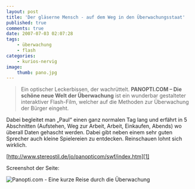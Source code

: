 ```yaml
---
layout: post
title: 'Der gläserne Mensch - auf dem Weg in den Überwachungsstaat'
published: true
comments: true
date: 2007-07-03 02:07:28
tags:
    - überwachung
    - flash
categories:
    - kurios-nervig
image:
    thumb: pano.jpg
---
```

> Ein optischer Leckerbissen, der wachrüttelt. **PANOPTI.COM &#8211; Die schöne neue Welt der Überwachung** ist ein wunderbar gestalteter interaktiver Flash-Film, welcher auf die Methoden zur Überwachung der Bürger eingeht.

Dabei begleitet man &#8222;Paul&#8220; einen ganz normalen Tag lang und erfährt in 5 Abschnitten (Aufstehen, Weg zur Arbeit, Arbeit, Einkaufen, Abends) wo überall Daten gehascht werden. Dabei gibt neben einem sehr guten Sprecher auch kleine Spielereien zu entdecken. Reinschauen lohnt sich wirklich.

[http://www.stereostil.de/jo/panopticom/swf/index.htm][1]

Screenshot der Seite:

![Panopti.com - Eine kurze Reise durch die Überwachung][2]

 [1]: http://www.stereostil.de/jo/panopticom/swf/index.htm "Panopti.com besuchen"
 [2]: http://mediavrog.net/blog/wp-content/uploads/2007/07/panopti.jpg